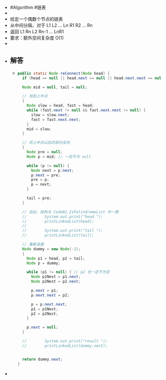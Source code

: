 - #Algorithm #链表
-
- 给定一个偶数个节点的链表
- 从中间分隔，对于 L1 L2 ... Ln R1 R2 ... Rn
- 返回 L1 Rn L2 Rn-1 ... LnR1
- 要求：额外空间复杂度 O(1)
-
- ## 解答
	- ```java
	  public static Node reConnect(Node head) {
	    if (head == null || head.next == null || head.next.next == null) return head; // 小于等于 2 个节点时不动
	  
	    Node mid = null, tail = null;
	  
	    // 找到上中点
	    {
	      Node slow = head, fast = head;
	      while (fast.next != null && fast.next.next != null) {
	        slow = slow.next;
	        fast = fast.next.next;
	      }
	      mid = slow;
	    }
	  
	    // 将上中点以后的部分反向
	    {
	      Node pre = null;
	      Node p = mid; // 一定不为 null
	  
	      while (p != null) {
	        Node next = p.next;
	        p.next = pre;
	        pre = p;
	        p = next;
	      }
	  
	      tail = pre;
	    }
	  
	    // 自此，结构与 Code02_IsPalindromeList 中一致
	    //        System.out.print("head ");
	    //        printLinkedList(head);
	    //
	    //        System.out.print("tail ");
	    //        printLinkedList(tail);
	  
	    // 重新连接
	    Node dummy = new Node(-1);
	    {
	      Node p1 = head, p2 = tail;
	      Node p = dummy;
	  
	      while (p1 != null) { // p2 也一定不为空
	        Node p1Next = p1.next;
	        Node p2Next = p2.next;
	  
	        p.next = p1;
	        p.next.next = p2;
	  
	        p = p.next.next;
	        p1 = p1Next;
	        p2 = p2Next;
	      }
	  
	      p.next = null;
	    }
	  
	    //        System.out.print("result ");
	    //        printLinkedList(dummy.next);
	  
	  
	    return dummy.next;
	  }
	  ```
-